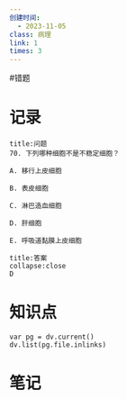 ```yaml
---
创建时间:
  - 2023-11-05
class: 病理
link: 1
times: 3
---
```

#错题


记录
==
```ad-question
title:问题
70. 下列哪种细胞不是不稳定细胞？

A. 移行上皮细胞

B. 表皮细胞

C. 淋巴造血细胞

D. 肝细胞

E. 呼吸道黏膜上皮细胞
```

```ad-note
title:答案
collapse:close
D
```

知识点
==
```dataviewjs
var pg = dv.current()
dv.list(pg.file.inlinks)
```

笔记
==
